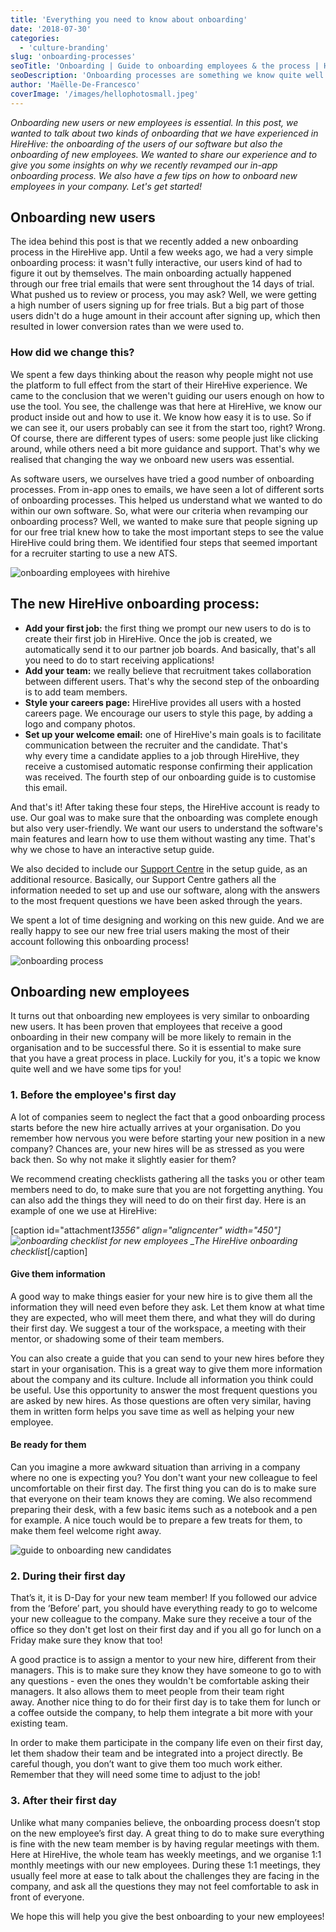 ```yaml
---
title: 'Everything you need to know about onboarding'
date: '2018-07-30'
categories:
  - 'culture-branding'
slug: 'onboarding-processes'
seoTitle: 'Onboarding | Guide to onboarding employees & the process | HireHive'
seoDescription: 'Onboarding processes are something we know quite well here at HireHive. And we want to share our experience on onboarding new users but also new employees!'
author: 'Maëlle-De-Francesco'
coverImage: '/images/hellophotosmall.jpeg'
---
```


_Onboarding new users or new employees is essential._ _In this post, we wanted to talk about two kinds of onboarding that we have experienced in HireHive: the onboarding of the users of our software but also the onboarding of new employees. We wanted to share our experience and to give you some insights on why we recently revamped our in-app onboarding process. We also have a few tips on how to onboard new employees in your company. Let's get started!_

## Onboarding **new users**

The idea behind this post is that we recently added a new onboarding process in the HireHive app. Until a few weeks ago, we had a very simple onboarding process: it wasn't fully interactive, our users kind of had to figure it out by themselves. The main onboarding actually happened through our free trial emails that were sent throughout the 14 days of trial. What pushed us to review or process, you may ask? Well, we were getting a high number of users signing up for free trials. But a big part of those users didn't do a huge amount in their account after signing up, which then resulted in lower conversion rates than we were used to.

### How did we change this?

We spent a few days thinking about the reason why people might not use the platform to full effect from the start of their HireHive experience. We came to the conclusion that we weren't guiding our users enough on how to use the tool. You see, the challenge was that here at HireHive, we know our product inside out and how to use it. We know how easy it is to use. So if we can see it, our users probably can see it from the start too, right? Wrong. Of course, there are different types of users: some people just like clicking around, while others need a bit more guidance and support. That's why we realised that changing the way we onboard new users was essential.

As software users, we ourselves have tried a good number of onboarding processes. From in-app ones to emails, we have seen a lot of different sorts of onboarding processes. This helped us understand what we wanted to do within our own software. So, what were our criteria when revamping our onboarding process? Well, we wanted to make sure that people signing up for our free trial knew how to take the most important steps to see the value HireHive could bring them. We identified four steps that seemed important for a recruiter starting to use a new ATS.

![onboarding employees with hirehive](/images/onboarding-cropped.png)

## The new HireHive onboarding process:

- **Add your first job:** the first thing we prompt our new users to do is to create their first job in HireHive. Once the job is created, we automatically send it to our partner job boards. And basically, that's all you need to do to start receiving applications!
- **Add your team:** we really believe that recruitment takes collaboration between different users. That's why the second step of the onboarding is to add team members.
- **Style your careers page:** HireHive provides all users with a hosted careers page. We encourage our users to style this page, by adding a logo and company photos.
- **Set up your welcome email:** one of HireHive's main goals is to facilitate communication between the recruiter and the candidate. That's why every time a candidate applies to a job through HireHive, they receive a customised automatic response confirming their application was received. The fourth step of our onboarding guide is to customise this email.

And that's it! After taking these four steps, the HireHive account is ready to use. Our goal was to make sure that the onboarding was complete enough but also very user-friendly. We want our users to understand the software's main features and learn how to use them without wasting any time. That's why we chose to have an interactive setup guide.

We also decided to include our [Support Centre](https://hirehive.com/support/) in the setup guide, as an additional resource. Basically, our Support Centre gathers all the information needed to set up and use our software, along with the answers to the most frequent questions we have been asked through the years.

We spent a lot of time designing and working on this new guide. And we are really happy to see our new free trial users making the most of their account following this onboarding process!

![onboarding process](/images/pexels-photo-128299.jpeg)

## **Onboarding new employees**

It turns out that onboarding new employees is very similar to onboarding new users. It has been proven that employees that receive a good onboarding in their new company will be more likely to remain in the organisation and to be successful there. So it is essential to make sure that you have a great process in place. Luckily for you, it's a topic we know quite well and we have some tips for you!

### **1\. Before the employee's first day**

A lot of companies seem to neglect the fact that a good onboarding process starts before the new hire actually arrives at your organisation. Do you remember how nervous you were before starting your new position in a new company? Chances are, your new hires will be as stressed as you were back then. So why not make it slightly easier for them?

We recommend creating checklists gathering all the tasks you or other team members need to do, to make sure that you are not forgetting anything. You can also add the things they will need to do on their first day. Here is an example of one we use at HireHive:

\[caption id="attachment*13556" align="aligncenter" width="450"\]![onboarding checklist for new employees](/images/onboardingchecklistsmall-e1532085747609.jpg) \_The HireHive onboarding checklist*\[/caption\]

#### **Give them information**

A good way to make things easier for your new hire is to give them all the information they will need even before they ask. Let them know at what time they are expected, who will meet them there, and what they will do during their first day. We suggest a tour of the workspace, a meeting with their mentor, or shadowing some of their team members.

You can also create a guide that you can send to your new hires before they start in your organisation. This is a great way to give them more information about the company and its culture. Include all information you think could be useful. Use this opportunity to answer the most frequent questions you are asked by new hires. As those questions are often very similar, having them in written form helps you save time as well as helping your new employee.

#### **Be ready for them**

Can you imagine a more awkward situation than arriving in a company where no one is expecting you? You don't want your new colleague to feel uncomfortable on their first day. The first thing you can do is to make sure that everyone on their team knows they are coming. We also recommend preparing their desk, with a few basic items such as a notebook and a pen for example. A nice touch would be to prepare a few treats for them, to make them feel welcome right away.

![guide to onboarding new candidates](/images/photo-1505330622279-bf7d7fc918f4.jpg)

### **2\. During their first day**

That’s it, it is D-Day for your new team member! If you followed our advice from the ‘Before’ part, you should have everything ready to go to welcome your new colleague to the company. Make sure they receive a tour of the office so they don't get lost on their first day and if you all go for lunch on a Friday make sure they know that too!

A good practice is to assign a mentor to your new hire, different from their managers. This is to make sure they know they have someone to go to with any questions - even the ones they wouldn't be comfortable asking their managers. It also allows them to meet people from their team right away. Another nice thing to do for their first day is to take them for lunch or a coffee outside the company, to help them integrate a bit more with your existing team.

In order to make them participate in the company life even on their first day, let them shadow their team and be integrated into a project directly. Be careful though, you don’t want to give them too much work either. Remember that they will need some time to adjust to the job!

### **3\. After their first day**

Unlike what many companies believe, the onboarding process doesn’t stop on the new employee’s first day. A great thing to do to make sure everything is fine with the new team member is by having regular meetings with them. Here at HireHive, the whole team has weekly meetings, and we organise 1:1 monthly meetings with our new employees. During these 1:1 meetings, they usually feel more at ease to talk about the challenges they are facing in the company, and ask all the questions they may not feel comfortable to ask in front of everyone.

We hope this will help you give the best onboarding to your new employees!
